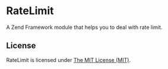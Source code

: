 # RateLimit

A Zend Framework module that helps you to deal with rate limit.

## License

RateLimit is licensed under [The MIT License (MIT)](LICENSE).